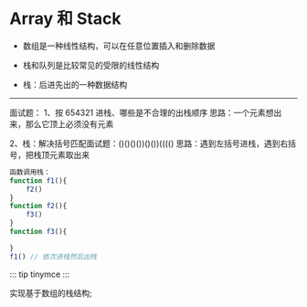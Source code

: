 # Array 和 Stack

- 数组是一种线性结构，可以在任意位置插入和删除数据

- 栈和队列是比较常见的受限的线性结构

- 栈：后进先出的一种数据结构

---

面试题：
1、按 654321 进栈、哪些是不合理的出栈顺序
思路：一个元素想出来，那么它顶上必须没有元素

2、栈：解决括号匹配面试题：()()()())()())(((()
思路：遇到左括号进栈，遇到右括号，把栈顶元素取出来

```js
函数调用栈：
function f1(){
    f2()
}
function f2(){
    f3()
}
function f3(){

}
f1() // 依次进栈然后出栈
```

::: tip
tinymce
:::

实现基于数组的栈结构;
